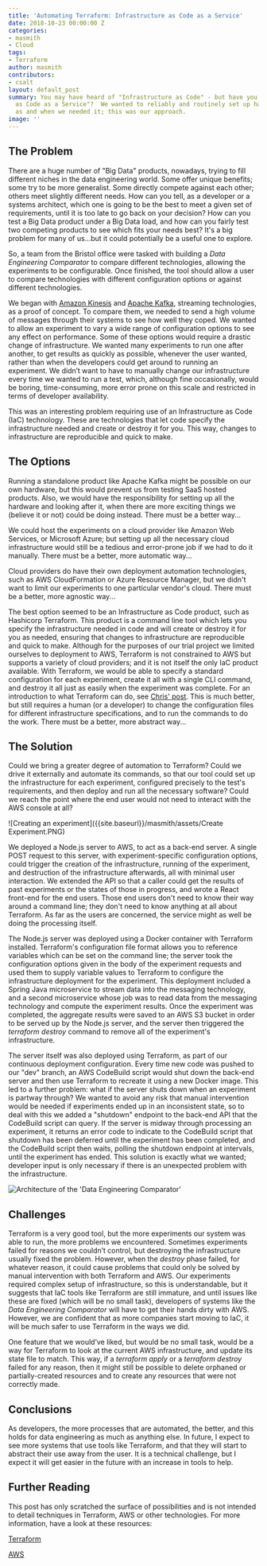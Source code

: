 ```yaml
---
title: 'Automating Terraform: Infrastructure as Code as a Service'
date: 2018-10-23 00:00:00 Z
categories:
- masmith
- Cloud
tags:
- Terraform
author: masmith
contributors:
- csalt
layout: default_post
summary: You may have heard of "Infrastructure as Code" - but have you heard of "Infrastructure
  as Code as a Service"?  We wanted to reliably and routinely set up hardware on demand
  as and when we needed it; this was our approach.
image: ''
---
```


## The Problem
There are a huge number of "Big Data" products, nowadays, trying to fill different niches in the data engineering world. Some offer unique benefits; some try to be more generalist. Some directly compete against each other; others meet slightly different needs. How can you tell, as a developer or a systems architect, which one is going to be the best to meet a given set of requirements, until it is too late to go back on your decision?  How can you test a Big Data product under a Big Data load, and how can you fairly test two competing products to see which fits your needs best? It's a big problem for many of us...but it could potentially be a useful one to explore.

So, a team from the Bristol office were tasked with building a _Data Engineering Comparator_ to compare different technologies, allowing the experiments to be configurable. Once finished, the tool should allow a user to compare technologies with different configuration options or against different technologies.

We began with [Amazon Kinesis](https://aws.amazon.com/kinesis/) and [Apache Kafka](https://kafka.apache.org/), streaming technologies, as a proof of concept. To compare them, we needed to send a high volume of messages through their systems to see how well they coped. We wanted to allow an experiment to vary a wide range of configuration options to see any effect on performance. Some of these options would require a drastic change of infrastructure. We wanted many experiments to run one after another, to get results as quickly as possible, whenever the user wanted, rather than when the developers could get around to running an experiment. We didn’t want to have to manually change our infrastructure every time we wanted to run a test, which, although fine occasionally, would be boring, time-consuming, more error prone on this scale and restricted in terms of developer availability.

This was an interesting problem requiring use of an Infrastructure as Code (IaC) technology. These are technologies that let code specify the infrastructure needed and create or destroy it for you. This way, changes to infrastructure are reproducible and quick to make.

## The Options

Running a standalone product like Apache Kafka might be possible on our own hardware, but this would prevent us from testing SaaS hosted products. Also, we would have the responsibility for setting up all the hardware and looking after it, when there are more exciting things we (believe it or not) could be doing instead. There must be a better way...

We could host the experiments on a cloud provider like Amazon Web Services, or Microsoft Azure; but setting up all the necessary cloud infrastructure would still be a tedious and error-prone job if we had to do it manually. There must be a better, more automatic way...

Cloud providers do have their own deployment automation technologies, such as AWS CloudFormation or Azure Resource Manager, but we didn't want to limit our experiments to one particular vendor's cloud. There must be a better, more agnostic way...

The best option seemed to be an Infrastructure as Code product, such as Hashicorp Terraform. This product is a command line tool which lets you specify the infrastructure needed in code and will create or destroy it for you as needed, ensuring that changes to infrastructure are reproducible and quick to make. Although for the purposes of our trial project we limited ourselves to deployment to AWS, Terraform is not constrained to AWS but supports a variety of cloud providers; and it is not itself the only IaC product available. With Terraform, we would be able to specify a standard configuration for each experiment, create it all with a single CLI command, and destroy it all just as easily when the experiment was complete.  For an introduction to what Terraform can do, see [Chris' post](https://blog.scottlogic.com/2018/10/08/infrastructure-as-code-getting-started-with-terraform.html). This is much better, but still requires a human (or a developer) to change the configuration files for different infrastructure specifications, and to run the commands to do the work. There must be a better, more abstract way...

## The Solution

Could we bring a greater degree of automation to Terraform? Could we drive it externally and automate its commands, so that our tool could set up the infrastructure for each experiment, configured precisely to the test's requirements, and then deploy and run all the necessary software? Could we reach the point where the end user would not need to interact with the AWS console at all?

![Creating an experiment]({{site.baseurl}}/masmith/assets/Create Experiment.PNG)

We deployed a Node.js server to AWS, to act as a back-end server. A single POST request to this server, with experiment-specific configuration options, could trigger the creation of the infrastructure, running of the experiment, and destruction of the infrastructure afterwards, all with minimal user interaction.  We extended the API so that a caller could get the results of past experiments or the states of those in progress, and wrote a React front-end for the end users. Those end users don't need to know their way around a command line; they don't need to know anything at all about Terraform. As far as the users are concerned, the service might as well be doing the processing itself.

The Node.js server was deployed using a Docker container with Terraform installed. Terraform's configuration file format allows you to reference variables which can be set on the command line; the server took the configuration options given in the body of the experiment requests and used them to supply variable values to Terraform to configure the infrastructure deployment for the experiment. This deployment included a Spring Java microservice to stream data into the messaging technology, and a second microservice whose job was to read data from the messaging technology and compute the experiment results. Once the experiment was completed, the aggregate results were saved to an AWS S3 bucket in order to be served up by the Node.js server, and the server then triggered the _terraform destroy_ command to remove all of the experiment's infrastructure.

The server itself was also deployed using Terraform, as part of our continuous deployment configuration. Every time new code was pushed to our "dev" branch, an AWS CodeBuild script would shut down the back-end server and then use Terraform to recreate it using a new Docker image. This led to a further problem: what if the server shuts down when an experiment is partway through? We wanted to avoid any risk that manual intervention would be needed if experiments ended up in an inconsistent state, so to deal with this we added a "shutdown" endpoint to the back-end API that the CodeBuild script can query. If the server is midway through processing an experiment, it returns an error code to indicate to the CodeBuild script that shutdown has been deferred until the experiment has been completed, and the CodeBuild script then waits, polling the shutdown endpoint at intervals, until the experiment has ended. This solution is exactly what we wanted; developer input is only necessary if there is an unexpected problem with the infrastructure.

![Architecture of the 'Data Engineering Comparator']({{site.baseurl}}/masmith/assets/data_engineering_comparator.PNG)
  
## Challenges
Terraform is a very good tool, but the more experiments our system was able to run, the more problems we encountered. Sometimes experiments failed for reasons we couldn’t control, but destroying the infrastructure usually fixed the problem. However, when the _destroy_ phase failed, for whatever reason, it could cause problems that could only be solved by manual intervention with both Terraform and AWS. Our experiments required complex setup of infrastructure, so this is understandable, but it suggests that IaC tools like Terraform are still immature, and until issues like these are fixed (which will be no small task), developers of systems like the _Data Engineering Comparator_ will have to get their hands dirty with AWS. However, we are confident that as more companies start moving to IaC, it will be much safer to use Terraform in the ways we did.

One feature that we would’ve liked, but would be no small task, would be a way for Terraform to look at the current AWS infrastructure, and update its state file to match. This way, if a _terraform apply_ or a _terraform destroy_ failed for any reason, then it might still be possible to delete orphaned or partially-created resources and to create any resources that were not correctly made.

## Conclusions
As developers, the more processes that are automated, the better, and this holds for data engineering as much as anything else. In future, I expect to see more systems that use tools like Terraform, and that they will start to abstract their use away from the user. It is a technical challenge, but I expect it will get easier in the future with an increase in tools to help.

## Further Reading
This post has only scratched the surface of possibilities and is not intended to detail techniques in Terraform, AWS or other technologies. For more information, have a look at these resources:

[Terraform](https://www.terraform.io/)

[AWS](https://aws.amazon.com/getting-started/)


